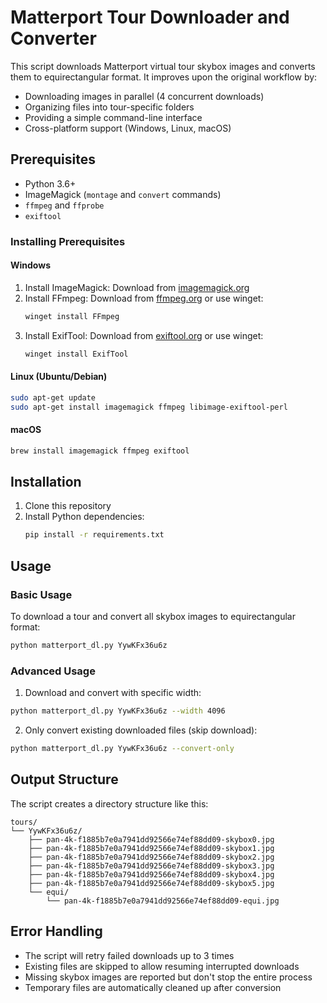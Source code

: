# Matterport Tour Downloader and Converter

This script downloads Matterport virtual tour skybox images and converts them to equirectangular format. It improves upon the original workflow by:
- Downloading images in parallel (4 concurrent downloads)
- Organizing files into tour-specific folders
- Providing a simple command-line interface
- Cross-platform support (Windows, Linux, macOS)

## Prerequisites

- Python 3.6+
- ImageMagick (`montage` and `convert` commands)
- `ffmpeg` and `ffprobe`
- `exiftool`

### Installing Prerequisites

#### Windows
1. Install ImageMagick: Download from [imagemagick.org](https://imagemagick.org/script/download.php#windows)
2. Install FFmpeg: Download from [ffmpeg.org](https://ffmpeg.org/download.html#build-windows) or use winget:
   ```powershell
   winget install FFmpeg
   ```
3. Install ExifTool: Download from [exiftool.org](https://exiftool.org/) or use winget:
   ```powershell
   winget install ExifTool
   ```

#### Linux (Ubuntu/Debian)
```bash
sudo apt-get update
sudo apt-get install imagemagick ffmpeg libimage-exiftool-perl
```

#### macOS
```bash
brew install imagemagick ffmpeg exiftool
```

## Installation

1. Clone this repository
2. Install Python dependencies:
   ```bash
   pip install -r requirements.txt
   ```

## Usage

### Basic Usage

To download a tour and convert all skybox images to equirectangular format:

```bash
python matterport_dl.py YywKFx36u6z
```

### Advanced Usage

1. Download and convert with specific width:
```bash
python matterport_dl.py YywKFx36u6z --width 4096
```

2. Only convert existing downloaded files (skip download):
```bash
python matterport_dl.py YywKFx36u6z --convert-only
```

## Output Structure

The script creates a directory structure like this:

```
tours/
└── YywKFx36u6z/
    ├── pan-4k-f1885b7e0a7941dd92566e74ef88dd09-skybox0.jpg
    ├── pan-4k-f1885b7e0a7941dd92566e74ef88dd09-skybox1.jpg
    ├── pan-4k-f1885b7e0a7941dd92566e74ef88dd09-skybox2.jpg
    ├── pan-4k-f1885b7e0a7941dd92566e74ef88dd09-skybox3.jpg
    ├── pan-4k-f1885b7e0a7941dd92566e74ef88dd09-skybox4.jpg
    ├── pan-4k-f1885b7e0a7941dd92566e74ef88dd09-skybox5.jpg
    └── equi/
        └── pan-4k-f1885b7e0a7941dd92566e74ef88dd09-equi.jpg
```

## Error Handling

- The script will retry failed downloads up to 3 times
- Existing files are skipped to allow resuming interrupted downloads
- Missing skybox images are reported but don't stop the entire process
- Temporary files are automatically cleaned up after conversion
